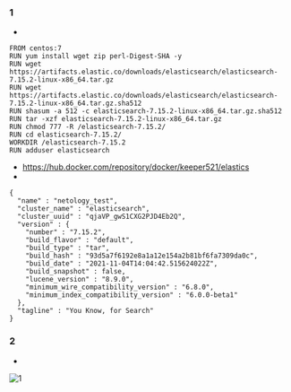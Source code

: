 ### 1 ###
* 
```
FROM centos:7
RUN yum install wget zip perl-Digest-SHA -y
RUN wget https://artifacts.elastic.co/downloads/elasticsearch/elasticsearch-7.15.2-linux-x86_64.tar.gz
RUN wget https://artifacts.elastic.co/downloads/elasticsearch/elasticsearch-7.15.2-linux-x86_64.tar.gz.sha512
RUN shasum -a 512 -c elasticsearch-7.15.2-linux-x86_64.tar.gz.sha512
RUN tar -xzf elasticsearch-7.15.2-linux-x86_64.tar.gz
RUN chmod 777 -R /elasticsearch-7.15.2/
RUN cd elasticsearch-7.15.2/
WORKDIR /elasticsearch-7.15.2
RUN adduser elasticsearch

```
* https://hub.docker.com/repository/docker/keeper521/elastics
* 
```
{
  "name" : "netology_test",
  "cluster_name" : "elasticsearch",
  "cluster_uuid" : "qjaVP_gwS1CXG2PJD4Eb2Q",
  "version" : {
    "number" : "7.15.2",
    "build_flavor" : "default",
    "build_type" : "tar",
    "build_hash" : "93d5a7f6192e8a1a12e154a2b81bf6fa7309da0c",
    "build_date" : "2021-11-04T14:04:42.515624022Z",
    "build_snapshot" : false,
    "lucene_version" : "8.9.0",
    "minimum_wire_compatibility_version" : "6.8.0",
    "minimum_index_compatibility_version" : "6.0.0-beta1"
  },
  "tagline" : "You Know, for Search"
}
```
### 2 ###
*
 ![1](https://user-images.githubusercontent.com/88678440/144754012-f75c10b9-4b8c-469b-8ff6-1ae372509c25.JPG)
